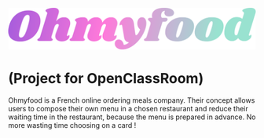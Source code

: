 ![logo](./assets/Images/logo/gradient_logo.svg)

<h1>(Project for OpenClassRoom)</h1>

Ohmyfood is a French online ordering meals company. Their concept allows users to compose their own menu in a chosen restaurant and reduce their waiting time in the restaurant, because the menu is prepared in advance. No more wasting time choosing on a card !



